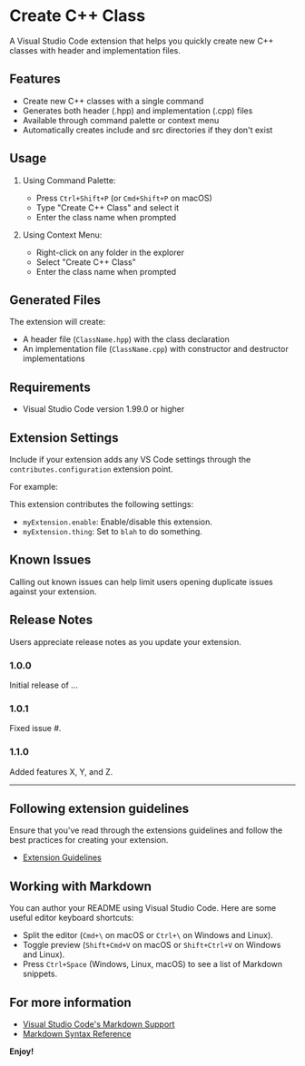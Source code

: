 # Create C++ Class

A Visual Studio Code extension that helps you quickly create new C++ classes with header and implementation files.

## Features

- Create new C++ classes with a single command
- Generates both header (.hpp) and implementation (.cpp) files
- Available through command palette or context menu
- Automatically creates include and src directories if they don't exist

## Usage

1. Using Command Palette:
   - Press `Ctrl+Shift+P` (or `Cmd+Shift+P` on macOS)
   - Type "Create C++ Class" and select it
   - Enter the class name when prompted

2. Using Context Menu:
   - Right-click on any folder in the explorer
   - Select "Create C++ Class"
   - Enter the class name when prompted

## Generated Files

The extension will create:
- A header file (`ClassName.hpp`) with the class declaration
- An implementation file (`ClassName.cpp`) with constructor and destructor implementations

## Requirements

- Visual Studio Code version 1.99.0 or higher

## Extension Settings

Include if your extension adds any VS Code settings through the `contributes.configuration` extension point.

For example:

This extension contributes the following settings:

* `myExtension.enable`: Enable/disable this extension.
* `myExtension.thing`: Set to `blah` to do something.

## Known Issues

Calling out known issues can help limit users opening duplicate issues against your extension.

## Release Notes

Users appreciate release notes as you update your extension.

### 1.0.0

Initial release of ...

### 1.0.1

Fixed issue #.

### 1.1.0

Added features X, Y, and Z.

---

## Following extension guidelines

Ensure that you've read through the extensions guidelines and follow the best practices for creating your extension.

* [Extension Guidelines](https://code.visualstudio.com/api/references/extension-guidelines)

## Working with Markdown

You can author your README using Visual Studio Code. Here are some useful editor keyboard shortcuts:

* Split the editor (`Cmd+\` on macOS or `Ctrl+\` on Windows and Linux).
* Toggle preview (`Shift+Cmd+V` on macOS or `Shift+Ctrl+V` on Windows and Linux).
* Press `Ctrl+Space` (Windows, Linux, macOS) to see a list of Markdown snippets.

## For more information

* [Visual Studio Code's Markdown Support](http://code.visualstudio.com/docs/languages/markdown)
* [Markdown Syntax Reference](https://help.github.com/articles/markdown-basics/)

**Enjoy!**
